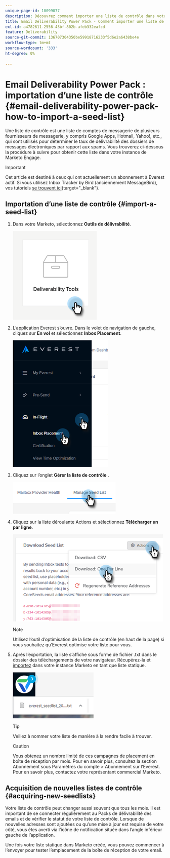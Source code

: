```yaml
---
unique-page-id: 10099077
description: Découvrez comment importer une liste de contrôle dans votre instance de Marketo Engage.
title: Email Deliverability Power Pack - Comment importer une liste de contrôle
exl-id: a4782611-2556-43bf-802b-afeb332eafcd
feature: Deliverability
source-git-commit: 136707304350be59918716233f5d6e2a6438be4e
workflow-type: tm+mt
source-wordcount: '333'
ht-degree: 0%

---
```


# Email Deliverability Power Pack : importation d’une liste de contrôle {#email-deliverability-power-pack-how-to-import-a-seed-list}

Une liste de contrôle est une liste de comptes de messagerie de plusieurs fournisseurs de messagerie, y compris Google Apps, Hotmail, Yahoo!, etc., qui sont utilisés pour déterminer le taux de délivrabilité des dossiers de messages électroniques par rapport aux spams. Vous trouverez ci-dessous la procédure à suivre pour obtenir cette liste dans votre instance de Marketo Engage.

>[!IMPORTANT]
>
>Cet article est destiné à ceux qui ont actuellement un abonnement à Everest actif. Si vous utilisez Inbox Tracker by Bird (anciennement MessageBird), vos tutoriels [ se trouvent ici](/help/marketo/product-docs/email-marketing/deliverability/inbox-tracker/inbox-tracker-tutorials.md){target="_blank"}.

## Importation d’une liste de contrôle {#import-a-seed-list}

1. Dans votre Marketo, sélectionnez **Outils de délivrabilité**.

   ![](assets/email-deliverability-power-pack-1.png)

1. L’application Everest s’ouvre. Dans le volet de navigation de gauche, cliquez sur **En vol** et sélectionnez **Inbox Placement**.

   ![](assets/email-deliverability-power-pack-2.png)

1. Cliquez sur l’onglet **Gérer la liste de contrôle** .

   ![](assets/email-deliverability-power-pack-3.png)

1. Cliquez sur la liste déroulante Actions et sélectionnez **Télécharger un par ligne**.

   ![](assets/email-deliverability-power-pack-4.png)

   >[!NOTE]
   >
   >Utilisez l’outil d’optimisation de la liste de contrôle (en haut de la page) si vous souhaitez qu’Everest optimise votre liste pour vous.

1. Après l’exportation, la liste s’affiche sous forme de fichier .txt dans le dossier des téléchargements de votre navigateur. Récupérez-la et [importez](/help/marketo/getting-started/quick-wins/import-a-list-of-people.md) dans votre instance Marketo en tant que liste statique.

   ![](assets/email-deliverability-power-pack-5.png)

   >[!TIP]
   >
   >Veillez à nommer votre liste de manière à la rendre facile à trouver.

   >[!CAUTION]
   >
   >Vous obtenez un nombre limité de ces campagnes de placement en boîte de réception par mois. Pour en savoir plus, consultez la section Abonnement sous Paramètres du compte > Abonnement sur l’Everest. Pour en savoir plus, contactez votre représentant commercial Marketo.

## Acquisition de nouvelles listes de contrôle {#acquiring-new-seedlists}

Votre liste de contrôle peut changer aussi souvent que tous les mois. Il est important de se connecter régulièrement au Packs de délivrabilité des emails et de vérifier le statut de votre liste de contrôle. Lorsque de nouvelles adresses sont ajoutées ou qu’une mise à jour est requise de votre côté, vous êtes averti via l’icône de notification située dans l’angle inférieur gauche de l’application.

Une fois votre liste statique dans Marketo créée, vous pouvez commencer à l’envoyer pour tester l’emplacement de la boîte de réception de votre email.
